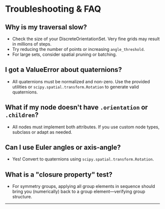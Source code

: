 # Troubleshooting & FAQ

## Why is my traversal slow?
- Check the size of your DiscreteOrientationSet. Very fine grids may result in millions of steps.
- Try reducing the number of points or increasing `angle_threshold`.
- For large sets, consider spatial pruning or batching.

## I got a ValueError about quaternions?
- All quaternions must be normalized and non-zero. Use the provided utilities or `scipy.spatial.transform.Rotation` to generate valid quaternions.

## What if my node doesn't have `.orientation` or `.children`?
- All nodes must implement both attributes. If you use custom node types, subclass or adapt as needed.

## Can I use Euler angles or axis-angle?
- Yes! Convert to quaternions using `scipy.spatial.transform.Rotation`.

## What is a "closure property" test?
- For symmetry groups, applying all group elements in sequence should bring you (numerically) back to a group element—verifying group structure.

---
